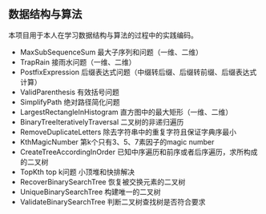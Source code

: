 ## 数据结构与算法

本项目用于本人在学习数据结构与算法的过程中的实践编码。

- MaxSubSequenceSum  最大子序列和问题（一维、二维）
- TrapRain 接雨水问题（一维、二维）
- PostfixExpression  后缀表达式问题（中缀转后缀、后缀转前缀、后缀表达式计算）
- ValidParenthesis  有效括号问题
- SimplifyPath 绝对路径简化问题
- LargestRectangleInHistogram 直方图中的最大矩形（一维、二维）
- BinaryTreeIterativelyTraversal 二叉树的非递归遍历
- RemoveDuplicateLetters 除去字符串中的重复字符且保证字典序最小
- KthMagicNumber 第k个只有3、5、7素因子的magic number
- CreateTreeAccordingInOrder 已知中序遍历和前序或者后序遍历，求所构成的二叉树
- TopKth top k问题 小顶堆和快排解决
- RecoverBinarySearchTree 恢复被交换元素的二叉树
- UniqueBinarySearchTree 构建唯一的二叉树
- ValidateBinarySearchTree 判断二叉树查找树是否符合要求